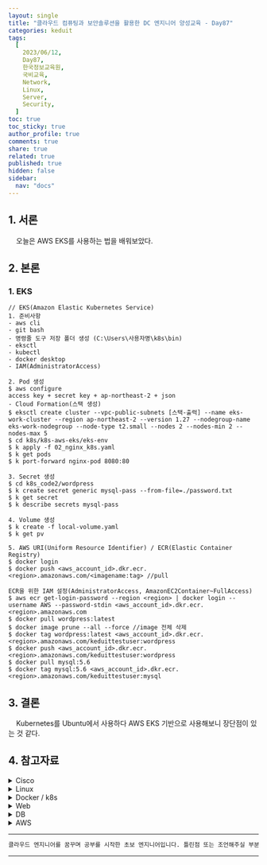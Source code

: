 ```yaml
---
layout: single
title: "클라우드 컴퓨팅과 보안솔루션을 활용한 DC 엔지니어 양성교육 - Day87"
categories: keduit
tags:
  [
    2023/06/12,
    Day87,
    한국정보교육원,
    국비교육,
    Network,
    Linux,
    Server,
    Security,
  ]
toc: true
toc_sticky: true
author_profile: true
comments: true
share: true
related: true
published: true
hidden: false
sidebar:
  nav: "docs"
---
```


## 1. 서론

&nbsp;&nbsp;&nbsp;&nbsp;오늘은 AWS EKS를 사용하는 법을 배워보았다.

## 2. 본론

### 1. EKS

```
// EKS(Amazon Elastic Kubernetes Service)
1. 준비사항
- aws cli
- git bash
- 명령줄 도구 저장 폴더 생성 (C:\Users\사용자명\k8s\bin)
- eksctl
- kubectl
- docker desktop
- IAM(AdministratorAccess)

2. Pod 생성
$ aws configure
access key + secret key + ap-northeast-2 + json
- Cloud Formation(스택 생성)
$ eksctl create cluster --vpc-public-subnets [스택-출력] --name eks-work-cluster --region ap-northeast-2 --version 1.27 --nodegroup-name eks-work-nodegroup --node-type t2.small --nodes 2 --nodes-min 2 --nodes-max 5
$ cd k8s/k8s-aws-eks/eks-env
$ k apply -f 02_nginx_k8s.yaml
$ k get pods
$ k port-forward nginx-pod 8080:80

3. Secret 생성
$ cd k8s_code2/wordpress
$ k create secret generic mysql-pass --from-file=./password.txt
$ k get secret
$ k describe secrets mysql-pass

4. Volume 생성
$ k create -f local-volume.yaml
$ k get pv

5. AWS URI(Uniform Resource Identifier) / ECR(Elastic Container Registry)
$ docker login
$ docker push <aws_account_id>.dkr.ecr.<region>.amazonaws.com/<imagename:tag> //pull

ECR을 위한 IAM 설정(AdministratorAccess, AmazonEC2Container~FullAccess)
$ aws ecr get-login-password --region <region> | docker login --username AWS --password-stdin <aws_account_id>.dkr.ecr.<region>.amazonaws.com
$ docker pull wordpress:latest
$ docker image prune --all --force //image 전체 삭제
$ docker tag wordpress:latest <aws_account_id>.dkr.ecr.<region>.amazonaws.com/keduittestuser:wordpress
$ docker push <aws_account_id>.dkr.ecr.<region>.amazonaws.com/keduittestuser:wordpress
$ docker pull mysql:5.6
$ docker tag mysql:5.6 <aws_account_id>.dkr.ecr.<region>.amazonaws.com/keduittestuser:mysql
```

## 3. 결론

&nbsp;&nbsp;&nbsp;&nbsp;Kubernetes를 Ubuntu에서 사용하다 AWS EKS 기반으로 사용해보니 장단점이 있는 것 같다.

## 4. 참고자료

 <details>
  <summary> Cisco </summary>
  <ul>
     <a href="https://www.cisco.com/c/en/us/td/docs/ios-xml/ios/ipaddr_arp/configuration/15-s/arp-15-s-book/Configuring-Address-Resolution-Protocol.html"><li>ARP</li></a>
     <a href="https://www.cisco.com/c/en/us/td/docs/ios-xml/ios/cdp/configuration/15-mt/cdp-15-mt-book/nm-cdp-discover.html"><li>CDP / VLAN</li></a>
     <a href="https://www.cisco.com/c/en/us/support/docs/wan/frame-relay/16563-12.html"><li>Frame Relay</li></a>
     <a href="https://www.cisco.com/c/en/us/td/docs/switches/datacenter/nexus3000/sw/unicast/503_u1_2/nexus3000_unicast_config_gd_503_u1_2/l3_route.html"><li>Static Routing</li></a>
     <a href="https://www.cisco.com/c/en/us/td/docs/switches/datacenter/sw/5_x/nx-os/layer2/configuration/guide/Cisco_Nexus_7000_Series_NX-OS_Layer_2_Switching_Configuration_Guide_Release_5-x_chapter4.html"><li>VLAN</li></a>     
     <a href="https://www.cisco.com/c/en/us/support/docs/lan-switching/vtp/10558-21.html"><li>VTP</li></a>     
     <a href="https://www.ciscopress.com/articles/article.asp?p=2990405&seqNum=4"><li>Routed Port</li></a>     
     <a href="https://www.cisco.com/c/en/us/support/docs/ip/border-gateway-protocol-bgp/15986-admin-distance.html"><li>AD</li></a>     
     <a href="https://www.cisco.com/c/en/us/support/docs/ip/enhanced-interior-gateway-routing-protocol-eigrp/8651-21.html"><li>Route Selection</li></a>     
     <a href="https://www.cisco.com/c/en/us/support/docs/ip/hot-standby-router-protocol-hsrp/9234-hsrpguidetoc.html"><li>HSRP</li></a>  
     <a href="https://www.cisco.com/c/en/us/td/docs/ios-xml/ios/ipaddr_dhcp/configuration/15-sy/dhcp-15-sy-book/config-dhcp-server.html"><li>DHCP</li></a>  
     <a href="https://www.cisco.com/c/en/us/td/docs/ios-xml/ios/ipaddr_dns/configuration/15-mt/dns-15-mt-book/dns-config-dns.html"><li>DNS</li></a>  
     <a href="https://www.cisco.com/c/en/us/td/docs/ios-xml/ios/ipapp_fhrp/configuration/xe-16/fhp-xe-16-book/fhp-hsrp-mgo.html"><li>FHRP</li></a>    
     <a href="https://www.cisco.com/c/en/us/td/docs/ios-xml/ios/lanswitch/configuration/xe-16/lanswitch-xe-16-book/lsw-span-tree-prot.html"><li>STP</li></a>   
     <a href="https://www.cisco.com/c/en/us/td/docs/ios-xml/ios/ipaddr_nat/configuration/15-mt/nat-15-mt-book/iadnat-addr-consv.html"><li>NAT</li></a>   
     <a href="https://www.cisco.com/c/en/us/support/docs/lan-switching/etherchannel/98469-ios-etherchannel.html"><li>EtherChannel</li></a>   
     <a href="https://www.cisco.com/c/en/us/td/docs/ios-xml/ios/iproute_rip/configuration/15-mt/irr-15-mt-book/irr-cfg-info-prot.html"><li>RIP</li></a>    
     <a href="https://www.ciscopress.com/articles/article.asp?p=2181837&seqNum=8"><li>DTP</li></a>    
     <a href="https://www.cisco.com/c/en/us/td/docs/switches/lan/catalyst4000/8-2glx/configuration/guide/ntp.html"><li>NTP</li></a>    
     <a href="https://www.cisco.com/c/en/us/support/docs/ip/enhanced-interior-gateway-routing-protocol-eigrp/13673-14.html#modifycompositemetric"><li>Offset List</li></a>    
     <a href="https://www.cisco.com/c/en/us/support/docs/security-vpn/remote-authentication-dial-user-service-radius/107614-64.html"><li>Password Encryption</li></a>    
     <a href="https://www.cisco.com/c/en/us/support/docs/security/ios-firewall/23602-confaccesslists.html"><li>ACL</li></a>    
     <a href="https://www.cisco.com/c/ko_kr/support/docs/ios-nx-os-software/ios-software-releases-122-mainline/12764-car-rate-limit-icmp.pdf"><li>Car Attack</li></a>    
     <a href="https://www.practicalnetworking.net/stand-alone/local-broadcast-vs-directed-broadcast/"><li>Broadcast</li></a>    
     <a href="https://www.cisco.com/en/US/docs/routers/access/800/850/software/configuration/guide/tcpports.html"><li>Port Assignments</li></a>    
     <a href="https://www.cisco.com/c/en/us/td/docs/ios-xml/ios/iproute_pi/configuration/xe-16-10/iri-xe-16-10-book/ip6-route-static-xe.pdf"><li>IPv6 Static Routing</li></a>    
     <a href="https://www.cisco.com/c/en/us/td/docs/ios-xml/ios/ipapp_fhrp/configuration/15-sy/fhp-15-sy-book/HSRP-Global-IPv6-Address.html"><li>HSRP for IPv6</li></a>    
     <a href="https://community.cisco.com/t5/switching/clock-rate-on-routers/td-p/1896101"><li>Clock Rate</li></a>    
     <a href="https://www.cisco.com/c/en/us/td/docs/ios-xml/ios/ipv6_fhsec/configuration/xe-16/ip6f-xe-16-book/ip6-dhcpv6-guard.html"><li>DHCPv6 Guard</li></a>    
     <a href="https://www.cisco.com/c/en/us/support/docs/ip/enhanced-interior-gateway-routing-protocol-eigrp/16406-eigrp-toc.html"><li>EIGRP</li></a>    
<li><a href="https://www.cisco.com/c/en/us/support/docs/routers/12000-series-routers/47321-ciscoef.html">Express Forwarding</a></li>
<li><a href="https://www.cisco.com/web/global_flagship/smb/en/products/routers_switches/routing_switching_primer.html">Routing and Switching</a></li>
<li><a href="https://www.cisco.com/c/en/us/support/docs/ip/border-gateway-protocol-bgp/5212-46.html">Load Balancing</a></li>
<li><a href="https://www.cisco.com/c/en/us/support/docs/ios-nx-os-software/ios-software-releases-121-mainline/12778-ping-traceroute.html">Ping, Traceroute</a></li>
<li><a href="https://content.cisco.com/chapter.sjs?uri=/searchable/chapter/content/en/us/td/docs/ios-xml/ios/ipswitch_cef/configuration/xe-3s/isw-cef-xe-3s-book/isw-cef-load-balancing.html.xml">Load Balancing</a></li>
<li><a href="https://www.cisco.com/c/en/us/td/docs/ios-xml/ios/ipswitch_fswtch/configuration/15-mt/isw-fswtch-15-mt-book.html">Fast Switching</a></li>

<li><a href="https://www.cisco.com/c/ko_kr/support/docs/ios-nx-os-software/ios-software-releases-120-mainline/47205-cef-whichpath.html">CEF</a></li>
<li><a href="https://www.cisco.com/c/en/us/td/docs/ios-xml/ios/ipaddr_dns/configuration/15-mt/dns-15-mt-book/dns-config-dns.html">DNS</a></li>
<li><a href="https://www.cisco.com/c/en/us/support/docs/security-vpn/secure-shell-ssh/4145-ssh.html">SSH</a></li>
<li><a href="https://www.cisco.com/c/en/us/td/docs/security/security_management/cs-mars/4-3/user/guide/local_controller/appreexp.html">Regular Expression</a></li>
<li><a href="https://www.cisco.com/c/en/us/support/docs/ip/open-shortest-path-first-ospf/7039-1.html">OSPF</a></li>
<li><a href="https://www.cisco.com/c/ko_kr/support/docs/ip/enhanced-interior-gateway-routing-protocol-eigrp/13676-18.html">EIGRP&#39;s SIA</a></li>
<li><a href="https://www.cisco.com/c/en/us/support/docs/ip/open-shortest-path-first-ospf/6208-nssa.html">NSSA</a></li>
<li><a href="https://www.cisco.com/c/en/us/support/docs/security-vpn/terminal-access-controller-access-control-system-tacacs-/10384-security.html">AAA</a></li>
<li><a href="https://www.cisco.com/c/en/us/support/docs/security/ios-firewall/98628-zone-design-guide.html">Understand the Zone-Based Policy Firewall Design</a></li>
<li><a href="https://www.cisco.com/c/en/us/td/docs/routers/sdwan/configuration/sdwan-xe-gs-book/system-overview.html">The Cisco SD-WAN Solution</a></li>
<li><a href="https://www.cisco.com/c/en/us/support/docs/security/ios-firewall/98628-zone-design-guide.html">Understand the Zone-Based Policy Firewall Design</a></li>
<li><a href="https://www.cisco.com/c/en/us/td/docs/security/asa/asa914/configuration/general/asa-914-general-config.html">ASA cli</a></li>
<li><a href="https://www.cisco.com/c/en/us/support/docs/ip/ip-multicast/14760-4.html">Defining Strategies to Protect Against TCP SYN Denial of Service Attacks</a></li>
<li><a href="https://content.cisco.com/chapter.sjs?uri=/searchable/chapter/content/en/us/td/docs/ios-xml/ios/sec_data_zbf/configuration/xe-16-6/sec-data-zbf-xe-16-6-book/conf-fw-tcp-syn-cookie.html.xml">Configuring Firewall TCP SYN Cookie</a></li>
<li><a href="https://www.cisco.com/c/ko_kr/support/docs/security/asa-5500-x-series-next-generation-firewalls/115904-asa-config-dmz-00.html">ASA 방화벽에서 NAT 및 ACL 구성</a></li>
<li><a href="https://www.cisco.com/c/en/us/td/docs/security/asa/asa91/configuration/firewall/asa_91_firewall_config/nat_objects.html">Configuring Network Object NAT</a></li>
<li><a href="https://www.cisco.com/c/en/us/td/docs/security/asa/asa91/configuration/firewall/asa_91_firewall_config/nat_rules.html">Configuring Twice NAT</a></li>
<li><a href="https://www.cisco.com/c/ko_kr/support/docs/routers/10000-series-routers/50421-config-register-use.html">모든 라우터의 컨피그레이션 레지스터 사용 이해</a></li>
<li><a href="https://www.cisco.com/c/en/us/td/docs/ios-xml/ios/ifs/configuration/15-s/ifs-15-s-book/ifs-usb.pdf">Storing Data In USB</a></li>
  </ul>
  </details>

  <details>
  <summary> Linux </summary>
  <ul>
<li><a href="https://access.redhat.com/documentation/en-us/red_hat_enterprise_linux/9">rhel9&#39;s docs</a></li>
<li><a href="https://www.geeksforgeeks.org/linux-directory-structure/">Linux Directory Structure</a></li>
<li><a href="https://linuxconfig.org/identifying-file-types-in-linux">File Types in Linux</a></li>
<li><a href="https://www.redhat.com/sysadmin/etc-fstab">fstab</a></li>
<li><a href="https://vim.rtorr.com/">Vim Cheat Sheet</a></li>
<li><a href="https://access.redhat.com/documentation/en-us/red_hat_enterprise_linux/8/html/managing_monitoring_and_updating_the_kernel/assembly_protecting-grub-with-a-password_managing-monitoring-and-updating-the-kernel">Protecting GRUB with a password</a></li>
<li><a href="https://access.redhat.com/documentation/en-us/red_hat_enterprise_linux/9/html/using_selinux/index">SELinux</a></li>
<li><a href="https://access.redhat.com/documentation/en-us/red_hat_enterprise_linux/9/html/managing_networking_infrastructure_services/assembly_setting-up-and-configuring-a-bind-dns-server_networking-infrastructure-services">DNS</a></li>
<li><a href="https://access.redhat.com/documentation/en-us/red_hat_enterprise_linux/9/html/configuring_and_using_network_file_services/assembly_using-samba-as-a-server_configuring-and-using-network-file-services">Samba as a server</a></li>
<li><a href="https://access.redhat.com/documentation/en-us/red_hat_enterprise_linux/9/html/managing_networking_infrastructure_services/providing-dhcp-services_networking-infrastructure-services">DHCP</a></li>
<li><a href="https://access.redhat.com/documentation/en-us/red_hat_enterprise_linux/9/html/managing_file_systems/exporting-nfs-shares_managing-file-systems">NFS</a></li>
<li><a href="https://access.redhat.com/documentation/ko-kr/red_hat_enterprise_linux/9/html/securing_networks/making-openssh-more-secure_assembly_using-secure-communications-between-two-systems-with-openssh">SSH</a></li>
<li><a href="https://access.redhat.com/documentation/en-us/red_hat_enterprise_linux/9/html/performing_a_standard_rhel_9_installation/assembly_performing-a-remote-installation-using-vnc_installing-rhel">VNC</a></li>
<li><a href="https://www.redhat.com/sysadmin/bash-here-documents">heredoc</a></li>
<li><a href="https://dev.to/cedricclyburn/containers-without-docker-podman-buildah-and-skopeo-1eal">docker vs podman + buildqh + skopeo</a></li>
<li><a href="https://www.redhat.com/ko/topics/containers/what-is-docker">Docker란?</a></li>
<li><a href="https://www.redhat.com/ko/topics/containers/whats-a-linux-container?pfe-zbgtkt325=related-articles">Linux 컨테이너란?</a></li>
<li><a href="https://www.redhat.com/ko/topics/containers/containers-vs-vms">Container vs VM</a></li>
<li><a href="https://www.redhat.com/ko/topics/cloud-native-apps/what-is-containerization">컨테이너화란?</a></li>
<li><a href="https://access.redhat.com/documentation/ko-kr/red_hat_enterprise_linux/8/html/building_running_and_managing_containers/index">container</a></li>
<li><a href="https://www.redhat.com/ko/topics/containers/what-is-container-orchestration">컨테이너 오케스트레이션이란?</a></li>
<li><a href="https://www.redhat.com/ko/topics/containers/what-is-kubernetes">쿠버네티스란?</a></li>
<li><a href="https://www.redhat.com/ko/topics/containers/kubernetes-architecture">쿠버네티스 아키텍처 소개</a></li>
<li><a href="https://www.redhat.com/ko/topics/containers/learning-kubernetes-tutorial">쿠버네티스 기본 사항 학습</a></li>
<li><a href="https://www.redhat.com/ko/topics/containers/what-is-a-kubernetes-cluster">쿠버네티스 클러스터란?</a></li>
<li><a href="https://www.redhat.com/ko/topics/automation/ansible-vs-puppet">Ansible과 Puppet: 알아야 할 사항</a></li>
  </ul>
  </details>

 <details>
  <summary> Docker / k8s </summary>
  <ul>
<li><a href="https://access.redhat.com/documentation/en-us/red_hat_enterprise_linux/9">rhel9&#39;s docs</a></li>
<li><a href="https://www.geeksforgeeks.org/linux-directory-structure/">Linux Directory Structure</a></li>
<li><a href="https://linuxconfig.org/identifying-file-types-in-linux">File Types in Linux</a></li>
<li><a href="https://www.redhat.com/sysadmin/etc-fstab">fstab</a></li>
<li><a href="https://vim.rtorr.com/">Vim Cheat Sheet</a></li>
<li><a href="https://access.redhat.com/documentation/en-us/red_hat_enterprise_linux/8/html/managing_monitoring_and_updating_the_kernel/assembly_protecting-grub-with-a-password_managing-monitoring-and-updating-the-kernel">Protecting GRUB with a password</a></li>
<li><a href="https://access.redhat.com/documentation/en-us/red_hat_enterprise_linux/9/html/using_selinux/index">SELinux</a></li>
<li><a href="https://access.redhat.com/documentation/en-us/red_hat_enterprise_linux/9/html/managing_networking_infrastructure_services/assembly_setting-up-and-configuring-a-bind-dns-server_networking-infrastructure-services">DNS</a></li>
<li><a href="https://access.redhat.com/documentation/en-us/red_hat_enterprise_linux/9/html/configuring_and_using_network_file_services/assembly_using-samba-as-a-server_configuring-and-using-network-file-services">Samba as a server</a></li>
<li><a href="https://access.redhat.com/documentation/en-us/red_hat_enterprise_linux/9/html/managing_networking_infrastructure_services/providing-dhcp-services_networking-infrastructure-services">DHCP</a></li>
<li><a href="https://access.redhat.com/documentation/en-us/red_hat_enterprise_linux/9/html/managing_file_systems/exporting-nfs-shares_managing-file-systems">NFS</a></li>
<li><a href="https://access.redhat.com/documentation/ko-kr/red_hat_enterprise_linux/9/html/securing_networks/making-openssh-more-secure_assembly_using-secure-communications-between-two-systems-with-openssh">SSH</a></li>
<li><a href="https://access.redhat.com/documentation/en-us/red_hat_enterprise_linux/9/html/performing_a_standard_rhel_9_installation/assembly_performing-a-remote-installation-using-vnc_installing-rhel">VNC</a></li>
<li><a href="https://www.redhat.com/sysadmin/bash-here-documents">heredoc</a></li>
<li><a href="https://dev.to/cedricclyburn/containers-without-docker-podman-buildah-and-skopeo-1eal">docker vs podman + buildqh + skopeo</a></li>
<li><a href="https://www.redhat.com/ko/topics/containers/what-is-docker">Docker란?</a></li>
<li><a href="https://www.redhat.com/ko/topics/containers/whats-a-linux-container?pfe-zbgtkt325=related-articles">Linux 컨테이너란?</a></li>
<li><a href="https://www.redhat.com/ko/topics/containers/containers-vs-vms">Container vs VM</a></li>
<li><a href="https://www.redhat.com/ko/topics/cloud-native-apps/what-is-containerization">컨테이너화란?</a></li>
<li><a href="https://access.redhat.com/documentation/ko-kr/red_hat_enterprise_linux/8/html/building_running_and_managing_containers/index">container</a></li>
<li><a href="https://www.redhat.com/ko/topics/containers/what-is-container-orchestration">컨테이너 오케스트레이션이란?</a></li>
<li><a href="https://www.redhat.com/ko/topics/containers/what-is-kubernetes">쿠버네티스란?</a></li>
<li><a href="https://www.redhat.com/ko/topics/containers/kubernetes-architecture">쿠버네티스 아키텍처 소개</a></li>
<li><a href="https://www.redhat.com/ko/topics/containers/learning-kubernetes-tutorial">쿠버네티스 기본 사항 학습</a></li>
<li><a href="https://www.redhat.com/ko/topics/containers/what-is-a-kubernetes-cluster">쿠버네티스 클러스터란?</a></li>
<li><a href="https://www.redhat.com/ko/topics/automation/ansible-vs-puppet">Ansible과 Puppet: 알아야 할 사항</a></li>
  </ul>
  </details>

 <details>
  <summary> Web </summary>
  <ul>
<li><a href="https://developer.mozilla.org/ko/docs/Web/HTML/Element">HTML's Elements</a></li>
<li><a href="https://emmet.io/">Emmet</a></li>
<li><a href="https://developer.mozilla.org/ko/docs/Web/JavaScript">JavaScript</a></li>
<li><a href="https://www.w3schools.com/tags/tag_a.asp">Anchor Tag</a></li>
<li><a href="https://developer.mozilla.org/ko/docs/Learn/Forms/Sending_and_retrieving_form_data">Post, Get</a></li>
<li><a href="https://www.w3schools.com/html/html_blocks.asp">Block, Inline Elements</a></li>
<li><a href="https://ko.wikipedia.org/wiki/%EC%8B%9C%EB%A7%A8%ED%8B%B1_%EC%9B%B9">Semantic Web</a></li>
<li><a href="https://www.w3schools.com/html/html5_semantic_elements.asp">Semantic Elements</a></li>
<li><a href="https://www.w3schools.com/css/">CSS</a></li>
<li><a href="https://developer.mozilla.org/en-US/docs/Web/HTML/Viewport_meta_tag">Viewport_meta_tag</a></li>
<li><a href="https://developer.mozilla.org/en-US/docs/Web/CSS/Media_Queries/Using_media_queries">Media_queries</a></li>
<li><a href="https://developer.mozilla.org/ko/docs/Web/JavaScript">JavaScript</a></li>
  </ul>
  </details>

 <details>
  <summary> DB </summary>
  <ul>
<li><a href="https://dev.mysql.com/doc/workbench/en/">MySQL</a></li>
  </ul>
  </details>

 <details>
  <summary> AWS </summary>
  <ul>
<li><a href="https://aws.amazon.com/ko/eks/">EKS</a></li>
<li><a href="https://docs.aws.amazon.com/AmazonECS/latest/developerguide/create-container-image.html">Creating a container image for use on Amazon ECS</a></li>
  </ul>
  </details>

---

```bash
클라우드 엔지니어를 꿈꾸며 공부를 시작한 초보 엔지니어입니다. 틀린점 또는 조언해주실 부분이 있으시면 친절하게 댓글 부탁드립니다. 방문해 주셔서 감사합니다 :)
```

---
